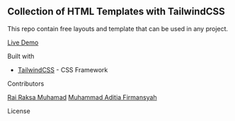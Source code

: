 <h2>Collection of HTML Templates with TailwindCSS</h2>

This repo contain free layouts and template that can be used in any project.

<a href='https://rairaksa.github.io/tailwind-template/index.html'>Live Demo</a>

Built with
- <a href="https://tailwindcss.com">TailwindCSS</a> - CSS Framework

Contributors

<a href='https://github.com/rairaksa'>Rai Raksa Muhamad</a>
<a href='https://github.com/pikarin'>Muhammad Aditia Firmansyah</a>

License
